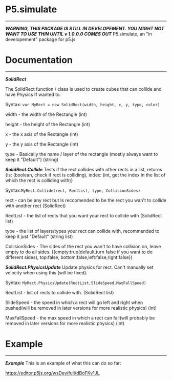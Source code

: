 # P5.simulate
----------------
***WARNING, THIS PACKAGE IS STILL IN DEVELOPEMENT. YOU MIGHT NOT WANT TO USE THIN UNTIL v 1.0.0.0 COMES OUT***
P5.simulate, an "in developement" package for p5.js



# Documentation
----------------
 ***SolidRect***
 
   The SolidRect function / class is used to create cubes that can collide and have Physics If wanted to.

   Syntax: `var MyRect = new SolidRect(width, height, x, y, type, color)`
          
   width - the width of the Rectangle (int)

   height - the height of the Rectangle (int)

   x - the x axis of the Rectangle (int)

   y - the y axis of the Rectangle (int)

   type - Basically the name / layer of the rectangle (mostly always want to keep it "Default") (string)

  ***SolidRect.Collide***
   Tests if the rect collides with other rects in a list, returns {is: (boolean, check if rect is colliding), index: (int, get the index in the list of which the rect is colliding with)}
    
   Syntax:`MyRect.Collide(rect, RectList, type, CollisionSides)`
   
   rect - can be any rect but Is reccomended to be the rect you wan't to collide with another rect (SolidRect)
   
   RectList - the list of rects that you want your rect to collide with (SolidRect list)
   
   type - the list of layers/types your rect can collide with, recommended to keep it just "Default" (string list)
   
   CollisionSides -  The sides of the rect you wan't to have collision on, leave empty to do all sides. ({empty:true(default,turn false if you want to do different sides), top:false, bottom:false,left:false,right:false})
  
 ***SolidRect.PhysicsUpdate***
    Update physics for rect. Can't manually set velocity when using this (will be fixed).
    
   Syntax: `MyRect.PhysicsUpdate(RectList,SlideSpeed,MaxFallSpeed)`
   
   RectList - list of rects to collide with. (SolidRect list)
   
   SlideSpeed - the speed in which a rect will go left and right when pushed(will be removed in later versions for more realistic physics) (int)
   
   MaxFallSpeed - the max speed in which a rect can fall(will probably be removed in later versions for more realistic physics) (int)
   
    
   


         
# Example
----------------
***Example***
This is an example of what this can do so far:

https://editor.p5js.org/wsDev/full/dBoFKv1JL
